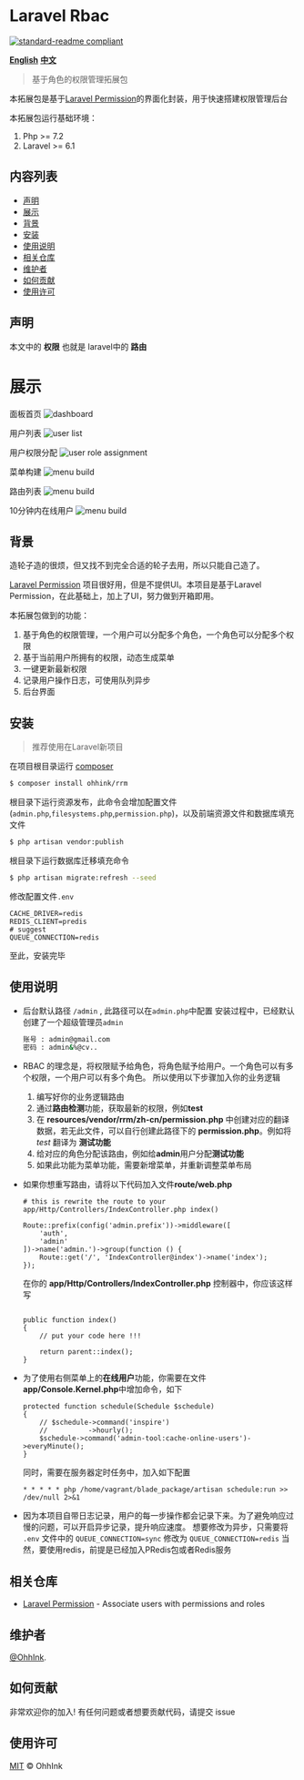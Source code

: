 # Laravel Rbac
[![standard-readme compliant](https://img.shields.io/badge/readme%20style-standard-brightgreen.svg?style=flat-square)](https://github.com/RichardLitt/standard-readme)

**[English](https://github.com/ouhaohan8023/rrm/blob/master/README.md)**
**[中文](https://github.com/ouhaohan8023/rrm/blob/master/README.cn.md)**

> 基于角色的权限管理拓展包

本拓展包是基于[Laravel Permission](https://github.com/spatie/laravel-permission.git)的界面化封装，用于快速搭建权限管理后台

本拓展包运行基础环境：

1. Php >= 7.2
2. Laravel >= 6.1

## 内容列表

- [声明](#声明)
- [展示](#展示)
- [背景](#背景)
- [安装](#安装)
- [使用说明](#使用说明)
- [相关仓库](#相关仓库)
- [维护者](#维护者)
- [如何贡献](#如何贡献)
- [使用许可](#使用许可)

## 声明
本文中的 **权限** 也就是 laravel中的 **路由**  

# 展示

面板首页
![dashboard](http://pic.ohh.ink/blade/show2.png)

用户列表
![user list](http://pic.ohh.ink/blade/show3.png)

用户权限分配
![user role assignment](http://pic.ohh.ink/blade/show4.png)

菜单构建
![menu build](http://pic.ohh.ink/blade/show6.png)

路由列表
![menu build](http://pic.ohh.ink/blade/show8.png)

10分钟内在线用户
![menu build](http://pic.ohh.ink/blade/show9.png)

## 背景

造轮子造的很烦，但又找不到完全合适的轮子去用，所以只能自己造了。

[Laravel Permission](https://github.com/spatie/laravel-permission.git) 项目很好用，但是不提供UI。本项目是基于Laravel Permission，在此基础上，加上了UI，努力做到开箱即用。

本拓展包做到的功能：

1. 基于角色的权限管理，一个用户可以分配多个角色，一个角色可以分配多个权限
2. 基于当前用户所拥有的权限，动态生成菜单
3. 一键更新最新权限
4. 记录用户操作日志，可使用队列异步
5. 后台界面

## 安装
> 推荐使用在Laravel新项目

在项目根目录运行 [composer](https://getcomposer.org/)
```sh
$ composer install ohhink/rrm
```

根目录下运行资源发布，此命令会增加配置文件(`admin.php`,`filesystems.php`,`permission.php`)，以及前端资源文件和数据库填充文件
```sh
$ php artisan vendor:publish
```

根目录下运行数据库迁移填充命令
```sh
$ php artisan migrate:refresh --seed
```

修改配置文件`.env`
```$xslt
CACHE_DRIVER=redis
REDIS_CLIENT=predis
# suggest
QUEUE_CONNECTION=redis
```

至此，安装完毕

## 使用说明

 - 后台默认路径 `/admin` , 此路径可以在`admin.php`中配置
   安装过程中，已经默认创建了一个超级管理员`admin`
   ```sh
   账号 : admin@gmail.com
   密码 : admin&%@cv..
   ```

 - RBAC 的理念是，将权限赋予给角色，将角色赋予给用户。一个角色可以有多个权限，一个用户可以有多个角色。
   所以使用以下步骤加入你的业务逻辑
   1. 编写好你的业务逻辑路由
   2. 通过**路由检测**功能，获取最新的权限，例如**test**
   3. 在 **resources/vendor/rrm/zh-cn/permission.php** 中创建对应的翻译数据，若无此文件，可以自行创建此路径下的 **permission.php**。例如将 *test* 翻译为 **测试功能**
   4. 给对应的角色分配该路由，例如给**admin**用户分配**测试功能**
   5. 如果此功能为菜单功能，需要新增菜单，并重新调整菜单布局

 - 如果你想重写路由，请将以下代码加入文件**route/web.php**
   ```$php
   # this is rewrite the route to your app/Http/Controllers/IndexController.php index()
   
   Route::prefix(config('admin.prefix'))->middleware([
       'auth',
       'admin'
   ])->name('admin.')->group(function () {
       Route::get('/', 'IndexController@index')->name('index');
   });
   ```
   在你的 **app/Http/Controllers/IndexController.php** 控制器中，你应该这样写
   ```$php
   
   public function index()
   {
       // put your code here !!!
   
       return parent::index();
   }
   ```


 - 为了使用右侧菜单上的**在线用户**功能，你需要在文件**app/Console.Kernel.php**中增加命令，如下
   ```$php
   protected function schedule(Schedule $schedule)
   {
       // $schedule->command('inspire')
       //          ->hourly();
       $schedule->command('admin-tool:cache-online-users')->everyMinute();
   }
   ```
   
   同时，需要在服务器定时任务中，加入如下配置
   ```$php
   * * * * * php /home/vagrant/blade_package/artisan schedule:run >> /dev/null 2>&1
   ```

 - 因为本项目自带日志记录，用户的每一步操作都会记录下来。为了避免响应过慢的问题，可以开启异步记录，提升响应速度。
   想要修改为异步，只需要将 `.env` 文件中的 `QUEUE_CONNECTION=sync` 修改为 `QUEUE_CONNECTION=redis`
   当然，要使用redis，前提是已经加入PRedis包或者Redis服务


## 相关仓库

- [Laravel Permission](https://github.com/spatie/laravel-permission.git) - Associate users with permissions and roles

## 维护者

[@OhhInk](https://github.com/ouhaohan8023).

## 如何贡献

非常欢迎你的加入! 有任何问题或者想要贡献代码，请提交 issue

## 使用许可

[MIT](LICENSE) © OhhInk
